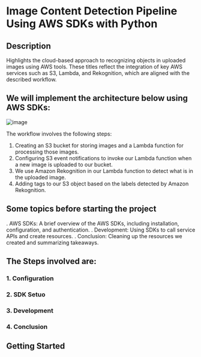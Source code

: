 # Image Content Detection Pipeline Using AWS SDKs with Python
## Description
Highlights the cloud-based approach to recognizing objects in uploaded images using AWS tools.
These titles reflect the integration of key AWS services such as S3, Lambda, and Rekognition, which are aligned with the described workflow.
## We will implement the architecture below using AWS SDKs:
![image](https://github.com/user-attachments/assets/02af6f77-66f1-464d-a3e6-ae786d90c4c4)

The workflow involves the following steps:

1. Creating an S3 bucket for storing images and a Lambda function for processing those images.
2. Configuring S3 event notifications to invoke our Lambda function when a new image is uploaded to our bucket.
3. We use Amazon Rekognition in our Lambda function to detect what is in the uploaded image.
4. Adding tags to our S3 object based on the labels detected by Amazon Rekognition.

## Some topics before starting the project
. AWS SDKs: A brief overview of the AWS SDKs, including installation, configuration, and authentication.
. Development: Using SDKs to call service APIs and create resources.
. Conclusion: Cleaning up the resources we created and summarizing takeaways.

## The Steps involved are:
### 1. Configuration
### 2. SDK Setuo
### 3. Development
### 4. Conclusion

## Getting Started





